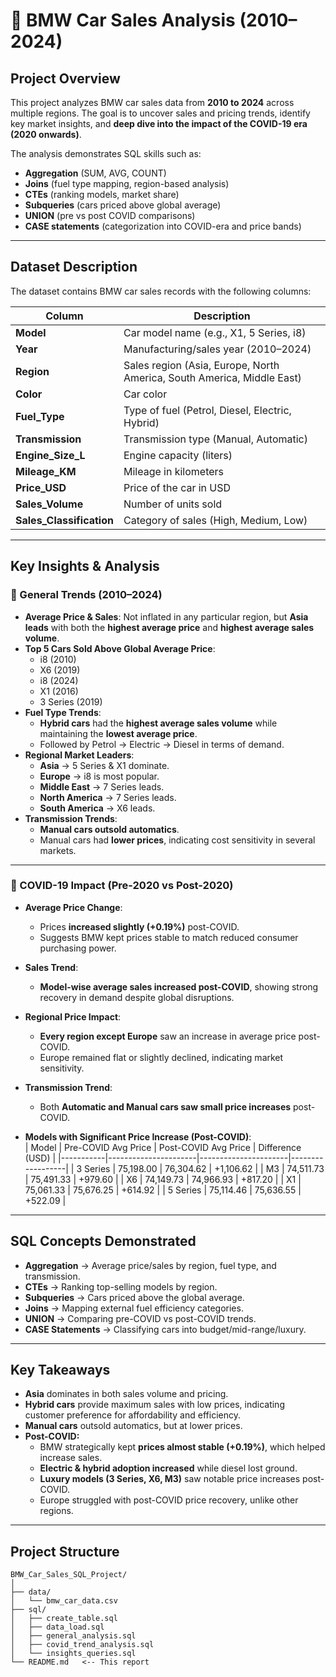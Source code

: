 # 🚗 BMW Car Sales Analysis (2010–2024)

##  Project Overview  
This project analyzes BMW car sales data from **2010 to 2024** across multiple regions. The goal is to uncover sales and pricing trends, identify key market insights, and **deep dive into the impact of the COVID-19 era (2020 onwards)**.  

The analysis demonstrates SQL skills such as:  
- **Aggregation** (SUM, AVG, COUNT)  
- **Joins** (fuel type mapping, region-based analysis)  
- **CTEs** (ranking models, market share)  
- **Subqueries** (cars priced above global average)  
- **UNION** (pre vs post COVID comparisons)  
- **CASE statements** (categorization into COVID-era and price bands)  

---

##  Dataset Description  

The dataset contains BMW car sales records with the following columns:  

| Column             | Description |
|--------------------|-------------|
| **Model**          | Car model name (e.g., X1, 5 Series, i8) |
| **Year**           | Manufacturing/sales year (2010–2024) |
| **Region**         | Sales region (Asia, Europe, North America, South America, Middle East) |
| **Color**          | Car color |
| **Fuel_Type**      | Type of fuel (Petrol, Diesel, Electric, Hybrid) |
| **Transmission**   | Transmission type (Manual, Automatic) |
| **Engine_Size_L**  | Engine capacity (liters) |
| **Mileage_KM**     | Mileage in kilometers |
| **Price_USD**      | Price of the car in USD |
| **Sales_Volume**   | Number of units sold |
| **Sales_Classification** | Category of sales (High, Medium, Low) |

---

##  Key Insights & Analysis  

### 🔹 General Trends (2010–2024)
- **Average Price & Sales**: Not inflated in any particular region, but **Asia leads** with both the **highest average price** and **highest average sales volume**.  
- **Top 5 Cars Sold Above Global Average Price**:  
  - i8 (2010)  
  - X6 (2019)  
  - i8 (2024)  
  - X1 (2016)  
  - 3 Series (2019)  
- **Fuel Type Trends**:  
  - **Hybrid cars** had the **highest average sales volume** while maintaining the **lowest average price**.  
  - Followed by Petrol → Electric → Diesel in terms of demand.  
- **Regional Market Leaders**:  
  - **Asia** → 5 Series & X1 dominate.  
  - **Europe** → i8 is most popular.  
  - **Middle East** → 7 Series leads.  
  - **North America** → 7 Series leads.  
  - **South America** → X6 leads.  
- **Transmission Trends**:  
  - **Manual cars outsold automatics**.  
  - Manual cars had **lower prices**, indicating cost sensitivity in several markets.  

---

### 🔹 COVID-19 Impact (Pre-2020 vs Post-2020)

- **Average Price Change**:  
  - Prices **increased slightly (+0.19%)** post-COVID.  
  - Suggests BMW kept prices stable to match reduced consumer purchasing power.  

- **Sales Trend**:  
  - **Model-wise average sales increased post-COVID**, showing strong recovery in demand despite global disruptions.  

- **Regional Price Impact**:  
  - **Every region except Europe** saw an increase in average price post-COVID.  
  - Europe remained flat or slightly declined, indicating market sensitivity.  

- **Transmission Trend**:  
  - Both **Automatic and Manual cars saw small price increases** post-COVID.  

- **Models with Significant Price Increase (Post-COVID)**:  
  | Model     | Pre-COVID Avg Price | Post-COVID Avg Price | Difference (USD) |
  |-----------|----------------------|----------------------|------------------|
  | 3 Series  | 75,198.00           | 76,304.62           | +1,106.62 |
  | M3        | 74,511.73           | 75,491.33           | +979.60 |
  | X6        | 74,149.73           | 74,966.93           | +817.20 |
  | X1        | 75,061.33           | 75,676.25           | +614.92 |
  | 5 Series  | 75,114.46           | 75,636.55           | +522.09 |

---

##  SQL Concepts Demonstrated  

- **Aggregation** → Average price/sales by region, fuel type, and transmission.  
- **CTEs** → Ranking top-selling models by region.  
- **Subqueries** → Cars priced above the global average.  
- **Joins** → Mapping external fuel efficiency categories.  
- **UNION** → Comparing pre-COVID vs post-COVID trends.  
- **CASE Statements** → Classifying cars into budget/mid-range/luxury.  

---

##  Key Takeaways  

- **Asia** dominates in both sales volume and pricing.  
- **Hybrid cars** provide maximum sales with low prices, indicating customer preference for affordability and efficiency.  
- **Manual cars** outsold automatics, but at lower prices.  
- **Post-COVID:**  
  - BMW strategically kept **prices almost stable (+0.19%)**, which helped increase sales.  
  - **Electric & hybrid adoption increased** while diesel lost ground.  
  - **Luxury models (3 Series, X6, M3)** saw notable price increases post-COVID.  
  - Europe struggled with post-COVID price recovery, unlike other regions.  

---

##  Project Structure  

```
BMW_Car_Sales_SQL_Project/
│
├── data/
│   └── bmw_car_data.csv
├── sql/
│   ├── create_table.sql
│   ├── data_load.sql
│   ├── general_analysis.sql
│   ├── covid_trend_analysis.sql
│   └── insights_queries.sql
└── README.md   <-- This report
```
